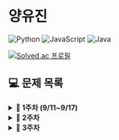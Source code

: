 # 양유진

![Python](https://img.shields.io/badge/python-3670A0?style=for-the-badge&logo=python&logoColor=ffdd54)
![JavaScript](https://img.shields.io/badge/javascript-%23323330.svg?style=for-the-badge&logo=javascript&logoColor=%23F7DF1E)
![Java](https://img.shields.io/badge/java-%23ED8B00.svg?style=for-the-badge&logo=java&logoColor=white)

<!-- {handle}부분에 백준 아이디 적으시면 돼요 ! -->

[![Solved.ac
프로필](http://mazassumnida.wtf/api/v2/generate_badge?boj=vikira)](https://solved.ac/{vikira})

<!-- 그냥 예시에요 !! 참고하시고 하셔도 되고 굳이 안하셔도 괘요 !! 자율입니다 ~~  !! -->

## **💻 문제 목록**

<details markdown="1">
<summary><strong>📄 1주차 (9/11~9/17) </strong></summary>
| 푼 문제 수 |                  문제번호/URL                  |    제목    | 풀이                                                         |
| :--------: | :--------------------------------------------: | :--------: | ------------------------------------------------------------ |
|     1      |  [1259](https://www.acmicpc.net/problem/1259)  | 팰린드롬수 | [풀이](https://github.com/SoobinJung1013/coding_test_study/blob/main/yoojinYang/BaekJoon/1/1259.py) |
|     2      | [13458](https://www.acmicpc.net/problem/13458) | 시험 감독  | [풀이](https://github.com/SoobinJung1013/coding_test_study/blob/main/yoojinYang/BaekJoon/1/13458.py) |
|     3      | [14563](https://www.acmicpc.net/problem/14563) |   완전수   | [풀이](https://github.com/SoobinJung1013/coding_test_study/blob/main/yoojinYang/BaekJoon/1/14563.py) |
|     4      |  [2753](https://www.acmicpc.net/problem/2753)  |    윤년    | [풀이](https://github.com/SoobinJung1013/coding_test_study/blob/main/yoojinYang/BaekJoon/1/2753.py) |
|     5      |  [8958](https://www.acmicpc.net/problem/8958)  |   OX퀴즈   | [풀이](https://github.com/SoobinJung1013/coding_test_study/blob/main/yoojinYang/BaekJoon/1/8958.py) |

---

</details>

<details markdown="1">
<summary><strong>📄 2주차 </strong></summary>

| 푼 문제 수 |                         문제번호/URL                         |         제목         | 풀이                                                         |
| :--------: | :----------------------------------------------------------: | :------------------: | ------------------------------------------------------------ |
|     1      |         [1152](https://www.acmicpc.net/problem/1152)         |     단어의 개수      | [풀이](https://github.com/SoobinJung1013/coding-test-study/blob/main/yoojinYang/BaekJoon/2/1152.py) |
|     2      |         [2750](https://www.acmicpc.net/problem/2750)         |     수 정렬하기      | [풀이](https://github.com/SoobinJung1013/coding-test-study/blob/main/yoojinYang/BaekJoon/2/2750.py) |
|     3      | [가운데 글자 가져오기](https://programmers.co.kr/learn/courses/30/lessons/12903) | 가운데 글자 가져오기 | [풀이](https://github.com/SoobinJung1013/coding-test-study/blob/main/yoojinYang/Programmers/2/1.py) |
|     4      |                           EPPER 7                            |      확대 기능       | [풀이](https://github.com/SoobinJung1013/coding-test-study/blob/main/yoojinYang/BaekJoon/2/EPPER7.py) |

---

</details>

<details markdown="1">
<summary><strong>📄 3주차 </strong></summary>


| 푼 문제 수 |                         문제번호/URL                         |         제목         | 풀이                                                         |
| :--------: | :----------------------------------------------------------: | :------------------: | ------------------------------------------------------------ |
|     1      |         [1152](https://www.acmicpc.net/problem/1152)         |     단어의 개수      | [풀이](https://github.com/SoobinJung1013/coding-test-study/blob/main/yoojinYang/BaekJoon/2/1152.py) |
|     2      |         [2750](https://www.acmicpc.net/problem/2750)         |     수 정렬하기      | [풀이](https://github.com/SoobinJung1013/coding-test-study/blob/main/yoojinYang/BaekJoon/2/2750.py) |
|     3      | [가운데 글자 가져오기](https://programmers.co.kr/learn/courses/30/lessons/12903) | 가운데 글자 가져오기 | [풀이](https://github.com/SoobinJung1013/coding-test-study/blob/main/yoojinYang/Programmers/2/1.py) |
|     4      |                           EPPER 7                            |      확대 기능       | [풀이](https://github.com/SoobinJung1013/coding-test-study/blob/main/yoojinYang/BaekJoon/2/EPPER7.py) |

---

</details>

